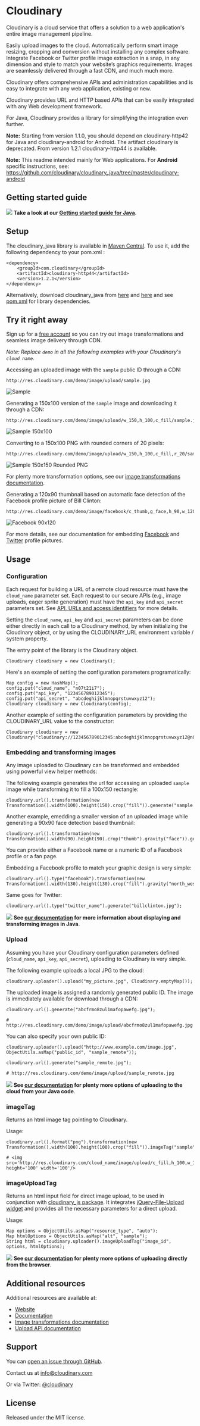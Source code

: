 Cloudinary
==========

Cloudinary is a cloud service that offers a solution to a web application's entire image management pipeline. 

Easily upload images to the cloud. Automatically perform smart image resizing, cropping and conversion without installing any complex software. 
Integrate Facebook or Twitter profile image extraction in a snap, in any dimension and style to match your website’s graphics requirements. 
Images are seamlessly delivered through a fast CDN, and much much more. 

Cloudinary offers comprehensive APIs and administration capabilities and is easy to integrate with any web application, existing or new.


Cloudinary provides URL and HTTP based APIs that can be easily integrated with any Web development framework. 

For Java, Cloudinary provides a library for simplifying the integration even further.

**Note:** Starting from version 1.1.0, you should depend on cloudinary-http42 for Java and cloudinary-android for Android. The artifact cloudinary is deprecated. From version 1.2.1 cloudinary-http44 is available.

**Note:** This readme intended mainly for Web applications. For **Android** specific instructions, see: https://github.com/cloudinary/cloudinary_java/tree/master/cloudinary-android

## Getting started guide
![](http://res.cloudinary.com/cloudinary/image/upload/see_more_bullet.png)  **Take a look at our [Getting started guide for Java](http://cloudinary.com/documentation/java_integration#getting_started_guide)**.

## Setup ######################################################################

The cloudinary_java library is available in [Maven Central](https://repo1.maven.org/maven2/com/cloudinary/). To use it, add the following dependency to your pom.xml :

    <dependency>
        <groupId>com.cloudinary</groupId>
        <artifactId>cloudinary-http44</artifactId>
        <version>1.2.1</version>
    </dependency>

Alternatively, download cloudinary_java from [here](https://repo1.maven.org/maven2/com/cloudinary/cloudinary-core/1.2.1/cloudinary-core-1.2.1.jar) and [here](https://repo1.maven.org/maven2/com/cloudinary/cloudinary-http44/1.2.1/cloudinary-http44-1.2.1.jar)
and see [pom.xml](https://github.com/cloudinary/cloudinary_java/blob/master/cloudinary-http44/pom.xml) for library dependencies.

## Try it right away

Sign up for a [free account](https://cloudinary.com/users/register/free) so you can try out image transformations and seamless image delivery through CDN.

*Note: Replace `demo` in all the following examples with your Cloudinary's `cloud name`.*  

Accessing an uploaded image with the `sample` public ID through a CDN:

    http://res.cloudinary.com/demo/image/upload/sample.jpg

![Sample](https://res.cloudinary.com/demo/image/upload/w_0.4/sample.jpg "Sample")

Generating a 150x100 version of the `sample` image and downloading it through a CDN:

    http://res.cloudinary.com/demo/image/upload/w_150,h_100,c_fill/sample.jpg

![Sample 150x100](https://res.cloudinary.com/demo/image/upload/w_150,h_100,c_fill/sample.jpg "Sample 150x100")

Converting to a 150x100 PNG with rounded corners of 20 pixels: 

    http://res.cloudinary.com/demo/image/upload/w_150,h_100,c_fill,r_20/sample.png

![Sample 150x150 Rounded PNG](https://res.cloudinary.com/demo/image/upload/w_150,h_100,c_fill,r_20/sample.png "Sample 150x150 Rounded PNG")

For plenty more transformation options, see our [image transformations documentation](http://cloudinary.com/documentation/image_transformations).

Generating a 120x90 thumbnail based on automatic face detection of the Facebook profile picture of Bill Clinton:
 
    http://res.cloudinary.com/demo/image/facebook/c_thumb,g_face,h_90,w_120/billclinton.jpg
    
![Facebook 90x120](https://res.cloudinary.com/demo/image/facebook/c_thumb,g_face,h_90,w_120/billclinton.jpg "Facebook 90x200")

For more details, see our documentation for embedding [Facebook](http://cloudinary.com/documentation/facebook_profile_pictures) and [Twitter](http://cloudinary.com/documentation/twitter_profile_pictures) profile pictures.

## Usage

### Configuration

Each request for building a URL of a remote cloud resource must have the `cloud_name` parameter set. 
Each request to our secure APIs (e.g., image uploads, eager sprite generation) must have the `api_key` and `api_secret` parameters set. 
See [API, URLs and access identifiers](http://cloudinary.com/documentation/api_and_access_identifiers) for more details.

Setting the `cloud_name`, `api_key` and `api_secret` parameters can be done either directly in each call to a Cloudinary method, 
by when initializing the Cloudinary object, or by using the CLOUDINARY_URL environment variable / system property.

The entry point of the library is the Cloudinary object. 

    Cloudinary cloudinary = new Cloudinary();

Here's an example of setting the configuration parameters programatically:

    Map config = new HashMap();
    config.put("cloud_name", "n07t21i7");
    config.put("api_key", "123456789012345");
    config.put("api_secret", "abcdeghijklmnopqrstuvwxyz12");
    Cloudinary cloudinary = new Cloudinary(config);

Another example of setting the configuration parameters by providing the CLOUDINARY_URL value to the constructor:

    Cloudinary cloudinary = new Cloudinary("cloudinary://123456789012345:abcdeghijklmnopqrstuvwxyz12@n07t21i7");

### Embedding and transforming images

Any image uploaded to Cloudinary can be transformed and embedded using powerful view helper methods:

The following example generates the url for accessing an uploaded `sample` image while transforming it to fill a 100x150 rectangle:

    cloudinary.url().transformation(new Transformation().width(100).height(150).crop("fill")).generate("sample.jpg");

Another example, emedding a smaller version of an uploaded image while generating a 90x90 face detection based thumbnail: 

    cloudinary.url().transformation(new Transformation().width(90).height(90).crop("thumb").gravity("face")).generate("woman.jpg");

You can provide either a Facebook name or a numeric ID of a Facebook profile or a fan page.  
             
Embedding a Facebook profile to match your graphic design is very simple:

    cloudinary.url().type("facebook").transformation(new Transformation().width(130).height(130).crop("fill").gravity("north_west")).generate("billclinton.jpg");
                           
Same goes for Twitter:

    cloudinary.url().type("twitter_name").generate("billclinton.jpg");

![](http://res.cloudinary.com/cloudinary/image/upload/see_more_bullet.png) **See [our documentation](http://cloudinary.com/documentation/java_image_manipulation) for more information about displaying and transforming images in Java**.

### Upload

Assuming you have your Cloudinary configuration parameters defined (`cloud_name`, `api_key`, `api_secret`), uploading to Cloudinary is very simple.
    
The following example uploads a local JPG to the cloud: 
    
    cloudinary.uploader().upload("my_picture.jpg", Cloudinary.emptyMap());
        
The uploaded image is assigned a randomly generated public ID. The image is immediately available for download through a CDN:

    cloudinary.url().generate("abcfrmo8zul1mafopawefg.jpg");
        
    # http://res.cloudinary.com/demo/image/upload/abcfrmo8zul1mafopawefg.jpg

You can also specify your own public ID:    
    
    cloudinary.uploader().upload("http://www.example.com/image.jpg", ObjectUtils.asMap("public_id", "sample_remote"));

    cloudinary.url().generate("sample_remote.jpg");

    # http://res.cloudinary.com/demo/image/upload/sample_remote.jpg

![](http://res.cloudinary.com/cloudinary/image/upload/see_more_bullet.png) **See [our documentation](http://cloudinary.com/documentation/java_image_upload) for plenty more options of uploading to the cloud from your Java code**.        

### imageTag

Returns an html image tag pointing to Cloudinary.

Usage:

    cloudinary.url().format("png").transformation(new Transformation().width(100).height(100).crop("fill")).imageTag("sample");

    # <img src='http://res.cloudinary.com/cloud_name/image/upload/c_fill,h_100,w_100/sample.png' height='100' width='100'/>

### imageUploadTag

Returns an html input field for direct image upload, to be used in conjunction with [cloudinary\_js package](https://github.com/cloudinary/cloudinary_js/). It integrates [jQuery-File-Upload widget](https://github.com/blueimp/jQuery-File-Upload) and provides all the necessary parameters for a direct upload.

Usage:

    Map options = ObjectUtils.asMap("resource_type", "auto");
    Map htmlOptions = ObjectUtils.asMap("alt", "sample");
    String html = cloudinary.uploader().imageUploadTag("image_id", options, htmlOptions);

![](http://res.cloudinary.com/cloudinary/image/upload/see_more_bullet.png) **See [our documentation](http://cloudinary.com/documentation/java_image_upload#direct_uploading_from_the_browser) for plenty more options of uploading directly from the browser**.
  
## Additional resources ##########################################################

Additional resources are available at:

* [Website](http://cloudinary.com)
* [Documentation](http://cloudinary.com/documentation)
* [Image transformations documentation](http://cloudinary.com/documentation/image_transformations)
* [Upload API documentation](http://cloudinary.com/documentation/upload_images)

## Support

You can [open an issue through GitHub](https://github.com/cloudinary/cloudinary_java/issues).

Contact us at [info@cloudinary.com](mailto:info@cloudinary.com)

Or via Twitter: [@cloudinary](https://twitter.com/#!/cloudinary)

## License #######################################################################

Released under the MIT license. 


